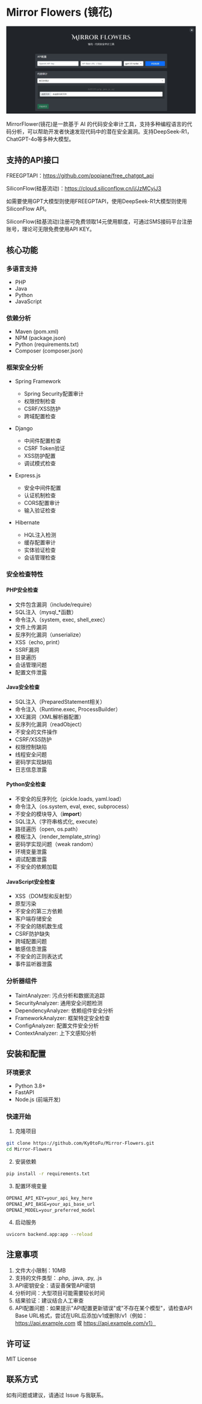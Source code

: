 # Mirror Flowers (镜花)

![image-20250205181045094](https://raw.githubusercontent.com/Ky0toFu/Mirror-Flowers/refs/heads/main/Mirror%20Flowers/Mirror%20Flowers.png)

MirrorFlower(镜花)是一款基于 AI 的代码安全审计工具，支持多种编程语言的代码分析，可以帮助开发者快速发现代码中的潜在安全漏洞。支持DeepSeek-R1，ChatGPT-4o等多种大模型。

## 支持的API接口

FREEGPTAPI：https://github.com/popjane/free_chatgpt_api

SiliconFlow(硅基流动)：https://cloud.siliconflow.cn/i/JzMCyiJ3

如需要使用GPT大模型则使用FREEGPTAPI，使用DeepSeek-R1大模型则使用SiliconFlow API。

SiliconFlow(硅基流动)注册可免费领取14元使用额度，可通过SMS接码平台注册账号，理论可无限免费使用API KEY。

## 核心功能

### 多语言支持
- PHP
- Java
- Python
- JavaScript

### 依赖分析
- Maven (pom.xml)
- NPM (package.json)
- Python (requirements.txt)
- Composer (composer.json)

### 框架安全分析
- Spring Framework
  - Spring Security配置审计
  - 权限控制检查
  - CSRF/XSS防护
  - 跨域配置检查

- Django
  - 中间件配置检查
  - CSRF Token验证
  - XSS防护配置
  - 调试模式检查

- Express.js
  - 安全中间件配置
  - 认证机制检查
  - CORS配置审计
  - 输入验证检查

- Hibernate
  - HQL注入检测
  - 缓存配置审计
  - 实体验证检查
  - 会话管理检查

### 安全检查特性

#### PHP安全检查
- 文件包含漏洞（include/require）
- SQL注入（mysql_*函数）
- 命令注入（system, exec, shell_exec）
- 文件上传漏洞
- 反序列化漏洞（unserialize）
- XSS（echo, print）
- SSRF漏洞
- 目录遍历
- 会话管理问题
- 配置文件泄露

#### Java安全检查
- SQL注入（PreparedStatement相关）
- 命令注入（Runtime.exec, ProcessBuilder）
- XXE漏洞（XML解析器配置）
- 反序列化漏洞（readObject）
- 不安全的文件操作
- CSRF/XSS防护
- 权限控制缺陷
- 线程安全问题
- 密码学实现缺陷
- 日志信息泄露

#### Python安全检查
- 不安全的反序列化（pickle.loads, yaml.load）
- 命令注入（os.system, eval, exec, subprocess）
- 不安全的模块导入（__import__）
- SQL注入（字符串格式化, execute）
- 路径遍历（open, os.path）
- 模板注入（render_template_string）
- 密码学实现问题（weak random）
- 环境变量泄露
- 调试配置泄露
- 不安全的依赖加载

#### JavaScript安全检查
- XSS（DOM型和反射型）
- 原型污染
- 不安全的第三方依赖
- 客户端存储安全
- 不安全的随机数生成
- CSRF防护缺失
- 跨域配置问题
- 敏感信息泄露
- 不安全的正则表达式
- 事件监听器泄露

### 分析器组件
- TaintAnalyzer: 污点分析和数据流追踪
- SecurityAnalyzer: 通用安全问题检测
- DependencyAnalyzer: 依赖组件安全分析
- FrameworkAnalyzer: 框架特定安全检查
- ConfigAnalyzer: 配置文件安全分析
- ContextAnalyzer: 上下文感知分析

## 安装和配置

### 环境要求
- Python 3.8+
- FastAPI
- Node.js (前端开发)

### 快速开始

1. 克隆项目
```bash
git clone https://github.com/Ky0toFu/Mirror-Flowers.git
cd Mirror-Flowers
```

2. 安装依赖
```bash
pip install -r requirements.txt
```

3. 配置环境变量
```env
OPENAI_API_KEY=your_api_key_here
OPENAI_API_BASE=your_api_base_url
OPENAI_MODEL=your_preferred_model
```

4. 启动服务
```bash
uvicorn backend.app:app --reload
```

## 注意事项

1. 文件大小限制：10MB
2. 支持的文件类型：.php, .java, .py, .js
3. API密钥安全：请妥善保管API密钥
4. 分析时间：大型项目可能需要较长时间
5. 结果验证：建议结合人工审查
6. API配置问题：如果提示"API配置更新错误"或"不存在某个模型"，请检查API Base URL格式，尝试在URL后添加/v1或删除/v1（例如：https://api.example.com 或 https://api.example.com/v1）

## 许可证

MIT License

## 联系方式

如有问题或建议，请通过 Issue 与我联系。
